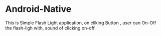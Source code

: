 Android-Native
==============

 This is Simple Flash Light application, on cliking Button , user can On-Off the flash-ligh with, sound of clicking on-off.
